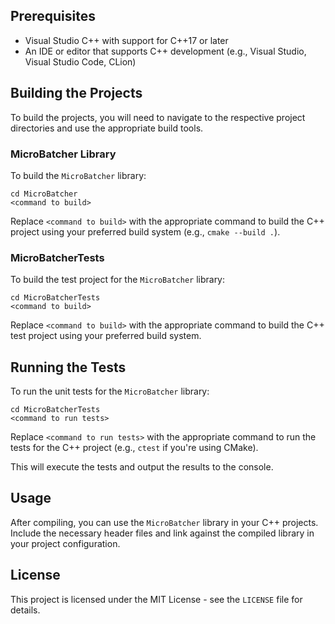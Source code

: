 ## Prerequisites

- Visual Studio C++ with support for C++17 or later
- An IDE or editor that supports C++ development (e.g., Visual Studio, Visual Studio Code, CLion)

## Building the Projects

To build the projects, you will need to navigate to the respective project directories and use the appropriate build tools.

### MicroBatcher Library

To build the `MicroBatcher` library:

```
cd MicroBatcher
<command to build>
```
Replace `<command to build>` with the appropriate command to build the C++ project using your preferred build system (e.g., `cmake --build .`).

### MicroBatcherTests

To build the test project for the `MicroBatcher` library:

```
cd MicroBatcherTests
<command to build>
```
Replace `<command to build>` with the appropriate command to build the C++ test project using your preferred build system.

## Running the Tests
To run the unit tests for the `MicroBatcher` library:

```
cd MicroBatcherTests
<command to run tests>
```
Replace `<command to run tests>` with the appropriate command to run the tests for the C++ project (e.g., `ctest` if you're using CMake).

This will execute the tests and output the results to the console.

## Usage
After compiling, you can use the `MicroBatcher` library in your C++ projects. Include the necessary header files and link against the compiled library in your project configuration.

## License
This project is licensed under the MIT License - see the `LICENSE` file for details.